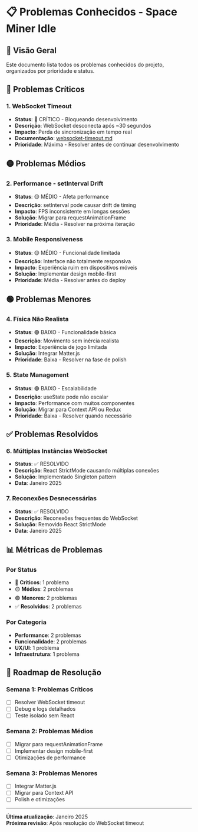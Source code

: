 # 📋 Problemas Conhecidos - Space Miner Idle

## 🎯 Visão Geral
Este documento lista todos os problemas conhecidos do projeto, organizados por prioridade e status.

## 🔴 Problemas Críticos

### 1. WebSocket Timeout
- **Status**: 🔴 CRÍTICO - Bloqueando desenvolvimento
- **Descrição**: WebSocket desconecta após ~30 segundos
- **Impacto**: Perda de sincronização em tempo real
- **Documentação**: [websocket-timeout.md](websocket-timeout.md)
- **Prioridade**: Máxima - Resolver antes de continuar desenvolvimento

## 🟡 Problemas Médios

### 2. Performance - setInterval Drift
- **Status**: 🟡 MÉDIO - Afeta performance
- **Descrição**: setInterval pode causar drift de timing
- **Impacto**: FPS inconsistente em longas sessões
- **Solução**: Migrar para requestAnimationFrame
- **Prioridade**: Média - Resolver na próxima iteração

### 3. Mobile Responsiveness
- **Status**: 🟡 MÉDIO - Funcionalidade limitada
- **Descrição**: Interface não totalmente responsiva
- **Impacto**: Experiência ruim em dispositivos móveis
- **Solução**: Implementar design mobile-first
- **Prioridade**: Média - Resolver antes do deploy

## 🟢 Problemas Menores

### 4. Física Não Realista
- **Status**: 🟢 BAIXO - Funcionalidade básica
- **Descrição**: Movimento sem inércia realista
- **Impacto**: Experiência de jogo limitada
- **Solução**: Integrar Matter.js
- **Prioridade**: Baixa - Resolver na fase de polish

### 5. State Management
- **Status**: 🟢 BAIXO - Escalabilidade
- **Descrição**: useState pode não escalar
- **Impacto**: Performance com muitos componentes
- **Solução**: Migrar para Context API ou Redux
- **Prioridade**: Baixa - Resolver quando necessário

## ✅ Problemas Resolvidos

### 6. Múltiplas Instâncias WebSocket
- **Status**: ✅ RESOLVIDO
- **Descrição**: React StrictMode causando múltiplas conexões
- **Solução**: Implementado Singleton pattern
- **Data**: Janeiro 2025

### 7. Reconexões Desnecessárias
- **Status**: ✅ RESOLVIDO
- **Descrição**: Reconexões frequentes do WebSocket
- **Solução**: Removido React StrictMode
- **Data**: Janeiro 2025

## 📊 Métricas de Problemas

### Por Status
- 🔴 **Críticos**: 1 problema
- 🟡 **Médios**: 2 problemas
- 🟢 **Menores**: 2 problemas
- ✅ **Resolvidos**: 2 problemas

### Por Categoria
- **Performance**: 2 problemas
- **Funcionalidade**: 2 problemas
- **UX/UI**: 1 problema
- **Infraestrutura**: 1 problema

## 🚀 Roadmap de Resolução

### Semana 1: Problemas Críticos
- [ ] Resolver WebSocket timeout
- [ ] Debug e logs detalhados
- [ ] Teste isolado sem React

### Semana 2: Problemas Médios
- [ ] Migrar para requestAnimationFrame
- [ ] Implementar design mobile-first
- [ ] Otimizações de performance

### Semana 3: Problemas Menores
- [ ] Integrar Matter.js
- [ ] Migrar para Context API
- [ ] Polish e otimizações

---

**Última atualização**: Janeiro 2025  
**Próxima revisão**: Após resolução do WebSocket timeout 